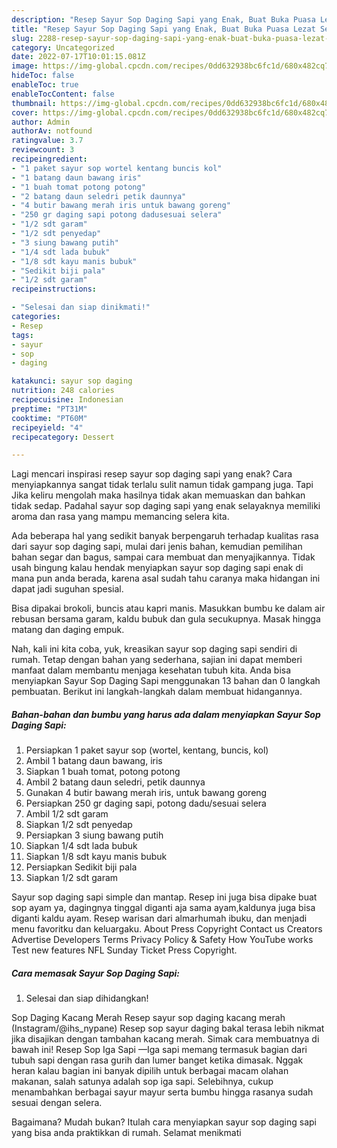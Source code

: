 ```yaml
---
description: "Resep Sayur Sop Daging Sapi yang Enak, Buat Buka Puasa Lezat Sekali"
title: "Resep Sayur Sop Daging Sapi yang Enak, Buat Buka Puasa Lezat Sekali"
slug: 2288-resep-sayur-sop-daging-sapi-yang-enak-buat-buka-puasa-lezat-sekali
category: Uncategorized
date: 2022-07-17T10:01:15.081Z
image: https://img-global.cpcdn.com/recipes/0dd632938bc6fc1d/680x482cq70/sayur-sop-daging-sapi-foto-resep-utama.jpg
hideToc: false
enableToc: true
enableTocContent: false
thumbnail: https://img-global.cpcdn.com/recipes/0dd632938bc6fc1d/680x482cq70/sayur-sop-daging-sapi-foto-resep-utama.jpg
cover: https://img-global.cpcdn.com/recipes/0dd632938bc6fc1d/680x482cq70/sayur-sop-daging-sapi-foto-resep-utama.jpg
author: Admin
authorAv: notfound
ratingvalue: 3.7
reviewcount: 3
recipeingredient:
- "1 paket sayur sop wortel kentang buncis kol"
- "1 batang daun bawang iris"
- "1 buah tomat potong potong"
- "2 batang daun seledri petik daunnya"
- "4 butir bawang merah iris untuk bawang goreng"
- "250 gr daging sapi potong dadusesuai selera"
- "1/2 sdt garam"
- "1/2 sdt penyedap"
- "3 siung bawang putih"
- "1/4 sdt lada bubuk"
- "1/8 sdt kayu manis bubuk"
- "Sedikit biji pala"
- "1/2 sdt garam"
recipeinstructions:

- "Selesai dan siap dinikmati!"
categories:
- Resep
tags:
- sayur
- sop
- daging

katakunci: sayur sop daging 
nutrition: 248 calories
recipecuisine: Indonesian
preptime: "PT31M"
cooktime: "PT60M"
recipeyield: "4"
recipecategory: Dessert

---
```



Lagi mencari inspirasi resep sayur sop daging sapi yang enak? Cara menyiapkannya sangat tidak terlalu sulit namun tidak gampang juga. Tapi Jika keliru mengolah maka hasilnya tidak akan memuaskan dan bahkan tidak sedap. Padahal sayur sop daging sapi yang enak selayaknya memiliki aroma dan rasa yang mampu memancing selera kita.


Ada beberapa hal yang sedikit banyak berpengaruh terhadap kualitas rasa dari sayur sop daging sapi, mulai dari jenis bahan, kemudian pemilihan bahan segar dan bagus, sampai cara membuat dan menyajikannya. Tidak usah bingung kalau hendak menyiapkan sayur sop daging sapi enak di mana pun anda berada, karena asal sudah tahu caranya maka hidangan ini dapat jadi suguhan spesial.

Bisa dipakai brokoli, buncis atau kapri manis. Masukkan bumbu ke dalam air rebusan bersama garam, kaldu bubuk dan gula secukupnya. Masak hingga matang dan daging empuk.


Nah, kali ini kita coba, yuk, kreasikan sayur sop daging sapi sendiri di rumah. Tetap dengan bahan yang sederhana, sajian ini dapat memberi manfaat dalam membantu menjaga kesehatan tubuh kita. Anda bisa menyiapkan Sayur Sop Daging Sapi menggunakan 13 bahan dan 0 langkah pembuatan. Berikut ini langkah-langkah dalam membuat hidangannya.

<!--inarticleads1-->

##### Bahan-bahan dan bumbu yang harus ada dalam menyiapkan Sayur Sop Daging Sapi:

1. Persiapkan 1 paket sayur sop (wortel, kentang, buncis, kol)
1. Ambil 1 batang daun bawang, iris
1. Siapkan 1 buah tomat, potong potong
1. Ambil 2 batang daun seledri, petik daunnya
1. Gunakan 4 butir bawang merah iris, untuk bawang goreng
1. Persiapkan 250 gr daging sapi, potong dadu/sesuai selera
1. Ambil 1/2 sdt garam
1. Siapkan 1/2 sdt penyedap
1. Persiapkan 3 siung bawang putih
1. Siapkan 1/4 sdt lada bubuk
1. Siapkan 1/8 sdt kayu manis bubuk
1. Persiapkan Sedikit biji pala
1. Siapkan 1/2 sdt garam


Sayur sop daging sapi simple dan mantap. Resep ini juga bisa dipake buat sop ayam ya, dagingnya tinggal diganti aja sama ayam,kaldunya juga bisa diganti kaldu ayam. Resep warisan dari almarhumah ibuku, dan menjadi menu favoritku dan keluargaku. About Press Copyright Contact us Creators Advertise Developers Terms Privacy Policy &amp; Safety How YouTube works Test new features NFL Sunday Ticket Press Copyright. 

<!--inarticleads2-->

##### Cara memasak Sayur Sop Daging Sapi:


1. Selesai dan siap dihidangkan!

Sop Daging Kacang Merah Resep sayur sop daging kacang merah (Instagram/@ihs_nypane) Resep sop sayur daging bakal terasa lebih nikmat jika disajikan dengan tambahan kacang merah. Simak cara membuatnya di bawah ini! Resep Sop Iga Sapi —Iga sapi memang termasuk bagian dari tubuh sapi dengan rasa gurih dan lumer banget ketika dimasak. Nggak heran kalau bagian ini banyak dipilih untuk berbagai macam olahan makanan, salah satunya adalah sop iga sapi. Selebihnya, cukup menambahkan berbagai sayur mayur serta bumbu hingga rasanya sudah sesuai dengan selera. 

Bagaimana? Mudah bukan? Itulah cara menyiapkan sayur sop daging sapi yang bisa anda praktikkan di rumah. Selamat menikmati
